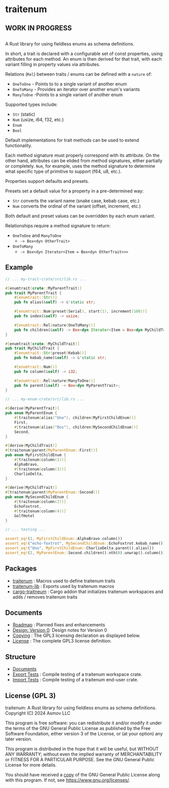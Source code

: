traitenum 
=========

## WORK IN PROGRESS

##
A Rust library for using fieldless enums as schema definitions.

In short, a trait is declared with a configurable set of const properties,   using attributes for each method. An enum is then derived for that trait, with each variant filling in property values via attributes.

Relations (`Rel`) between traits / enums can be defined with a `nature` of:
- `OneToOne`  - Points to to a single variant of another enum
- `OneToMany` - Provides an iterator over another enum's variants
- `ManyToOne` -Points to a single variant of another enum

Supported types include:
- `Str` (static)
- `Num` (usize, i64, f32, etc.)
- `Enum`
- `Bool`

Default implementations for trait methods can be used to extend functionality.

Each method signature must properly correspond with its attribute. On the other hand, attributes can be elided from method signatures, either partially or completely. `Num`, for example, uses the method signature to determine what specific type of primitive to support (f64, u8, etc.).

Properties support defaults and presets.

Presets set a default value for a property in a pre-determined way:
- `Str` converts the variant name (snake case, kebab case, etc.)
- `Num` converts the ordinal of the variant (offset, increment, etc.)

Both default and preset values can be overridden by each enum variant.

Relationships require a method signature to return:
- `OneToOne` and `ManyToOne`
  + `-> Box<dyn OtherTrait>`
- `OneToMany`
  + `-> Box<dyn Iterator<Item = Box<dyn OtherTrait>>>`

Example
-------

```rust
// ... my-trait-crate/src/lib.rs ...

#[enumtrait(crate::MyParentTrait)]
pub trait MyParentTrait {
    #[enumtrait::Str()]
    pub fn alias(&self) -> &'static str;

    #[enumtrait::Num(preset(Serial), start(1), increment(100))]
    pub fn index(&self) -> usize;

    #[enumtrait::Rel(nature(OneToMany))]
    pub fn children(&self) -> Box<dyn Iterator<Item = Box<dyn MyChildTrait>>>;
}

#[enumtrait(crate::MyChildTrait)]
pub trait MyChildTrait {
    #[enumtrait::Str(preset(Kebab))]
    pub fn kebab_name(&self) -> &'static str;

    #[enumtrait::Num()]
    pub fn column(&self) -> i32;

    #[enumtrait::Rel(nature(ManyToOne))]
    pub fn parent(&self) -> Box<dyn MyParentTrait>;
}

// ... my-enum-crate/src/lib.rs ...

#[derive(MyParentTrait)]
pub enum MyParentEnum {
    #[traitenum(alias("Uno"), children(MyFirstChildEnum))]
    First,
    #[traitenum(alias("Dos"), children(MySecondChildEnum))]
    Second,
}

#[derive(MyChildTrait)]
#[traitenum(parent(MyParentEnum::First))]
pub enum MyFirstChildEnum {
    #[traitenum(column(1))]
    AlphaBravo,
    #[traitenum(column(3))]
    CharlieDelta,
}

#[derive(MyChildTrait)]
#[traitenum(parent(MyParentEnum::Second))]
pub enum MySecondChildEnum {
    #[traitenum(column(2))]
    EchoFoxtrot,
    #[traitenum(column(4))]
    GolfHotel 
}

// ... testing ...

assert_eq!(1, MyFirstChildEnum::AlphaBravo.column())
assert_eq!("echo-foxtrot", MySecondChildEnum::EchoFoxtrot.kebab_name())
assert_eq!("Uno", MyFirstChildEnum::CharlieDelta.parent().alias())
assert_eq!(2, MyParentEnum::Second.children().nth(0).unwrap().column())
```

Packages
--------
- [traitenum](./macro) : Macros used to define traitenum traits
- [traitenum-lib](./lib) : Exports used by traitenum macros
- [cargo-traitneum](./cargo) : Cargo addon that initializes traitenum workspaces and adds / removes traitenum traits

Documents
---------
- [Roadmap](./docs/Roadmap.md) : Planned fixes and enhancements
- [Design: Version 0](./docs/design/v0/README.md): Design notes for Version 0
- [Copying](./COPYING.txt) : The GPL3 licensing declaration as displayed below.
- [License](./LICENSE.txt) : The complete GPL3 license definition.

Structure
---------
- [Documents](./docs)
- [Export Tests](./tests/exporter/) : Compile testing of a traitenum workspace crate.
- [Import Tests](./tests/exporter/) : Compile testing of a traitenum end-user crate.


License (GPL 3)
---------------
traitenum: A Rust library for using fieldless enums as schema definitions.  
Copyright (C) 2024 Asmov LLC

This program is free software: you can redistribute it and/or modify
it under the terms of the GNU General Public License as published by
the Free Software Foundation, either version 3 of the License, or
(at your option) any later version.

This program is distributed in the hope that it will be useful,
but WITHOUT ANY WARRANTY; without even the implied warranty of
MERCHANTABILITY or FITNESS FOR A PARTICULAR PURPOSE.  See the
GNU General Public License for more details.

You should have received a [copy](./LICENSE.txt) of the GNU General Public License
along with this program.  If not, see https://www.gnu.org/licenses/.

